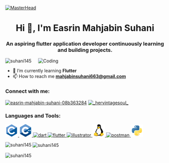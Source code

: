 [![MasterHead](https://media.licdn.com/dms/image/C4E12AQHbxJS3jlvNYQ/article-inline_image-shrink_1000_1488/0/1576216728456?e=1721260800&v=beta&t=3BPIKOgh6TuqRvcDqPB0rixZkxoEEhEZIxcLQwp6f6M)](https://Nightwatch145.io)
<h1 align="center">Hi 👋, I'm Easrin Mahjabin Suhani</h1>
<h3 align="center">An aspiring flutter application developer continuously learning and building projects.</h3>
<img align="right" alt="Coding" width="400" src="https://cdn.dribbble.com/users/926537/screenshots/8768655/media/0eb8fcc9f2b8a55c589cfabd6cc89d94.gif">
<p align="left"> <img src="https://komarev.com/ghpvc/?username=suhani145&label=Profile%20views&color=0e75b6&style=flat" alt="suhani145" /> </p>

- 🌱 I’m currently learning **Flutter**
- 📫 How to reach me **mahjabinsuhani663@gmail.com**

<h3 align="left">Connect with me:</h3>
<p align="left">
<a href="https://linkedin.com/in/easrin-mahjabin-suhani-08b363284" target="blank"><img align="center" src="https://raw.githubusercontent.com/rahuldkjain/github-profile-readme-generator/master/src/images/icons/Social/linked-in-alt.svg" alt="easrin-mahjabin-suhani-08b363284" height="30" width="40" /></a>
<a href="https://instagram.com/_hervintagesoul_" target="blank"><img align="center" src="https://raw.githubusercontent.com/rahuldkjain/github-profile-readme-generator/master/src/images/icons/Social/instagram.svg" alt="_hervintagesoul_" height="30" width="40" /></a>
</p>

<h3 align="left">Languages and Tools:</h3>
<p align="left"> <a href="https://www.cprogramming.com/" target="_blank" rel="noreferrer"> <img src="https://raw.githubusercontent.com/devicons/devicon/master/icons/c/c-original.svg" alt="c" width="40" height="40"/> </a> <a href="https://www.w3schools.com/cpp/" target="_blank" rel="noreferrer"> <img src="https://raw.githubusercontent.com/devicons/devicon/master/icons/cplusplus/cplusplus-original.svg" alt="cplusplus" width="40" height="40"/> </a> <a href="https://dart.dev" target="_blank" rel="noreferrer"> <img src="https://www.vectorlogo.zone/logos/dartlang/dartlang-icon.svg" alt="dart" width="40" height="40"/> </a> <a href="https://flutter.dev" target="_blank" rel="noreferrer"> <img src="https://www.vectorlogo.zone/logos/flutterio/flutterio-icon.svg" alt="flutter" width="40" height="40"/> </a> <a href="https://www.adobe.com/in/products/illustrator.html" target="_blank" rel="noreferrer"> <img src="https://www.vectorlogo.zone/logos/adobe_illustrator/adobe_illustrator-icon.svg" alt="illustrator" width="40" height="40"/> </a> <a href="https://www.linux.org/" target="_blank" rel="noreferrer"> <img src="https://raw.githubusercontent.com/devicons/devicon/master/icons/linux/linux-original.svg" alt="linux" width="40" height="40"/> </a> <a href="https://postman.com" target="_blank" rel="noreferrer"> <img src="https://www.vectorlogo.zone/logos/getpostman/getpostman-icon.svg" alt="postman" width="40" height="40"/> </a> <a href="https://www.python.org" target="_blank" rel="noreferrer"> <img src="https://raw.githubusercontent.com/devicons/devicon/master/icons/python/python-original.svg" alt="python" width="40" height="40"/> </a> </p>

<p><img align="left" src="https://github-readme-stats.vercel.app/api/top-langs?username=suhani145&show_icons=true&locale=en&layout=compact" alt="suhani145" /></p>

<p>&nbsp;<img align="center" src="https://github-readme-stats.vercel.app/api?username=suhani145&show_icons=true&locale=en" alt="suhani145" /></p>

<p><img align="center" src="https://github-readme-streak-stats.herokuapp.com/?user=suhani145&" alt="suhani145" /></p>
